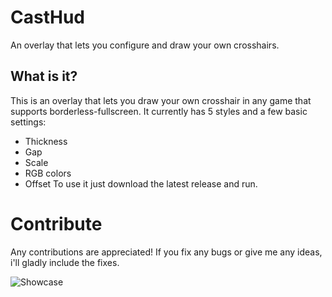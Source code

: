 # CastHud
An overlay that lets you configure and draw your own crosshairs.

## What is it?
This is an overlay that lets you draw your own crosshair in any game that supports borderless-fullscreen.
It currently has 5 styles and a few basic settings:
- Thickness
- Gap
- Scale
- RGB colors
- Offset
To use it just download the latest release and run.

# Contribute
Any contributions are appreciated! If you fix any bugs or give me any ideas, i'll gladly include the fixes.

![Showcase](https://giphy.com/gifs/YyiBcfkX9EGYSwfSh7)
